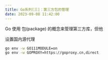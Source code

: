 ```yaml
---
title: Go系列[三]：第三方包的管理
date: 2023-09-08 11:42:00
---
```


Go 使用 包(package) 的概念来管理第三方库，但他

设置国内源代理

```bash
go env -w GO111MODULE=on
go env -w GOPROXY=https://goproxy.cn,direct
```
